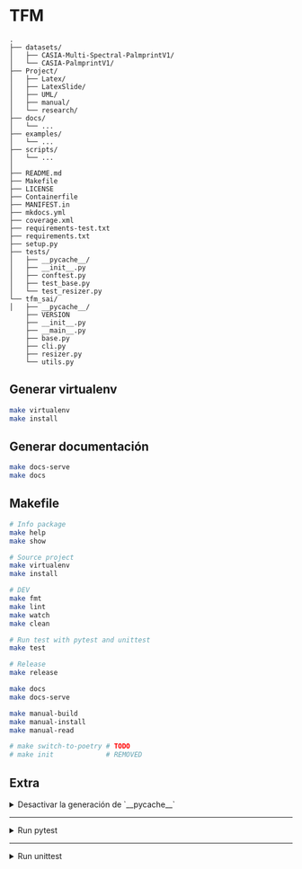 TFM
===


```
.
├── datasets/
│   ├── CASIA-Multi-Spectral-PalmprintV1/
│   └── CASIA-PalmprintV1/
├── Project/
│   ├── Latex/
│   ├── LatexSlide/
│   ├── UML/
│   ├── manual/
│   └── research/
├── docs/
│   └── ...
├── examples/
│   └── ...
├── scripts/
│   └── ...
│   
├── README.md
├── Makefile
├── LICENSE
├── Containerfile
├── MANIFEST.in
├── mkdocs.yml
├── coverage.xml
├── requirements-test.txt
├── requirements.txt
├── setup.py
├── tests/
│   ├── __pycache__/
│   ├── __init__.py
│   ├── conftest.py
│   ├── test_base.py
│   └── test_resizer.py
└── tfm_sai/
│   ├── __pycache__/
    ├── VERSION
    ├── __init__.py
    ├── __main__.py
    ├── base.py
    ├── cli.py
    ├── resizer.py
    └── utils.py
```

## Generar virtualenv

```bash
make virtualenv
make install
```

## Generar documentación

```bash
make docs-serve
make docs
```


## Makefile

```bash
# Info package
make help
make show

# Source project
make virtualenv
make install

# DEV 
make fmt
make lint
make watch
make clean

# Run test with pytest and unittest
make test

# Release
make release

make docs
make docs-serve

make manual-build
make manual-install
make manual-read

# make switch-to-poetry # TODO
# make init             # REMOVED
```

## Extra

<details>
<summary> Desactivar la generación de `__pycache__` </summary>

```bash
export PYTHONDONTWRITEBYTECODE=1
```

</details>

---

<details>

<summary>Run pytest</summary>

```bash
pytest tests/
pytest tests/test_base.py
```

</details>

---

<details>

<summary>Run unittest</summary>

```bash
python -m unittest tests/utests/__main__.py

python -m unittest tests/utests/mock.py
python -m unittest tests/utests/module1.py
```

</details>


